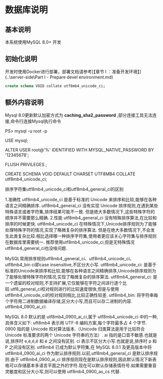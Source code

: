 # 数据库说明

## 基本说明

本系统使用MySQL 8.0+ 开发

## 初始化说明

开发时使用Docker进行部署，部署文档请参考[【章节 I ：准备开发环境】](..\server-side\Part I - Prepare devel environment.md) 

```sql
create schema VOID collate utf8mb4_unicode_ci;
```

## 额外内容说明

Mysql 8.0更新默认加密方式为 **caching_sha2_password** ,部分连接工具无法连接,命令行连接Mysql执行命令

PS> mysql -u root -p

USE mysql;

ALTER USER root@'%' IDENTIFIED WITH MYSQL_NATIVE_PASSWORD BY '12345678';

FLUSH PRIVILEGES ;

CREATE SCHEMA VOID DEFAULT CHARSET UTF8MB4 COLLATE utf8mb4_unicode_ci;

排序字符集utf8mb4_unicode_ci和utf8mb4_general_ci的区别

1.准确性
    utf8mb4_unicode_ci 是基于标准的 Unicode 来排序和比较,能够在各种语言之间精确排序.
    utf8mb4_general_ci 没有实现 Unicode 排序规则,在遇到某些特殊语言或者字符集,排序结果可能不一致.
    但是绝大多数情况下,这些特殊字符的顺序并不需要那么精确.
2.性能
    utf8mb4_general_ci 没有特殊排序算法,在比较和排序的时候更快.
    utf8mb4_unicode_ci 在特殊情况下,Unicode排序规则为了能够处理特殊字符的情况,实现了略微复杂的排序算法.
    但是在绝大多数情况下,不会发生此类复杂比较.相比选择哪一种排序字符集,使用者更应该关心字符集与排序规则在数据库里需要统一.
    推荐使用utf8mb4_unicode_ci,但是无特殊情况utf8mb4_general_ci也没啥问题.

MySQL常用排序规则utf8mb4_general_ci、utf8mb4_unicode_ci、utf8mb4_bin
ci即case insensitive,不区分大小写.
utf8mb4_unicode_ci:
是基于标准的Unicode来排序和比较,能够在各种语言之间精确排序,Unicode排序规则为了能够处理特殊字符的情况,实现了略微复杂的排序算法.
utf8mb4_general_ci:
是一个遗留的校对规则,不支持扩展,它仅能够在字符之间进行逐个比较.utf8_general_ci校对规则进行的比较速度很快,但是与使用 utf8mb4_unicode_ci的校对规则相比,比较正确性较差.
utf8mb4_bin:
将字符串每个字符用二进制数据编译存储,区分大小写,而且可以存二进制的内容.
utf8mb4_0900_ai_ci:

MySQL 8.0 默认的是 utf8mb4_0900_ai_ci,属于 utf8mb4_unicode_ci 中的一种,具体含义如下:
uft8mb4 表示用 UTF-8 编码方案,每个字符最多占 4 个字节.
0900 指的是 Unicode 校对算法版本.（Unicode 归类算法是用于比较符合 Unicode 标准要求的两个 Unicode 字符串的方法）.
ai 指的是口音不敏感.也就是说,排序时 e,è,é,ê 和 ë 之间没有区别.
ci 表示不区分大小写.也就是说,排序时 p 和 P 之间没有区别.
utf8mb4 已成为默认字符集,在 MySQL 8.0.1 及更高版本中将 utf8mb4_0900_ai_ci 作为默认排序规则.以前,utf8mb4_general_ci 是默认排序规则.由于 utf8mb4_0900_ai_ci 排序规则现在是默认排序规则,因此默认情况下新表格可以存储基本多语言平面之外的字符.现在可以默认存储表情符号.如果需要重音灵敏度和区分大小写,则可以使用 utf8mb4_0900_as_cs 代替.